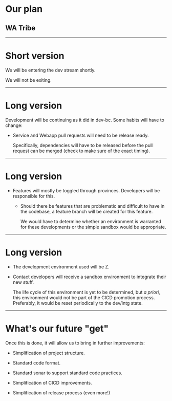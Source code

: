 # Our plan

## WA Tribe

----
# Short version

We will be entering the dev stream shortly. 

We will not be exiting.

----
# Long version

Development will be continuing as it did in dev-bc.  Some habits will have to change:

*  Service and Webapp pull requests will need to be release ready.
 
    Specifically, dependencies will have to be released before the pull request can be merged (check to make sure of the exact timing).
  

----
# Long version

* Features will mostly be toggled through provinces.  Developers will be responsible for this.

    - Should there be features that are problematic and difficult to have in the codebase, a feature branch will be created for this feature.
        
        We would have to determine whether an environment is warranted for these developments or the simple sandbox would be appropriate.
----
# Long version

* The development environment used will be Z.

* Contact developers will receive a sandbox environment to integrate their new stuff.  
        
    The life cycle of this environment is yet to be determined, but *a priori*, this environment would not be part of the CICD promotion process.  Preferably, it would be reset periodically to the dev/intg state.
----
# What's our future "get"

Once this is done, it will allow us to bring in further improvements:
  
* Simplification of project structure.

* Standard code format.

* Standard sonar to support standard code practices.

* Simplification of CICD improvements.

* Simplification of release process (even more!)